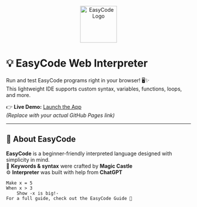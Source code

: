 <p align="center">
  <img src="easycode.ico" width="100" alt="EasyCode Logo" />
</p>

# 💡 EasyCode Web Interpreter

Run and test EasyCode programs right in your browser! 🖥️✨  
This lightweight IDE supports custom syntax, variables, functions, loops, and more.

👉 **Live Demo:** [Launch the App](https://your-username.github.io/easycode-web/)  
*(Replace with your actual GitHub Pages link)*

---

## 👑 About EasyCode

**EasyCode** is a beginner-friendly interpreted language designed with simplicity in mind.  
🧠 **Keywords & syntax** were crafted by **Magic Castle**  
⚙️ **Interpreter** was built with help from **ChatGPT**

```easycode
Make x = 5
When x > 3
    Show -x is big!-
For a full guide, check out the EasyCode Guide 📗

